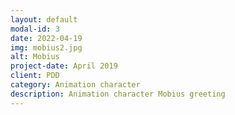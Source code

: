 ```yaml
---
layout: default
modal-id: 3
date: 2022-04-19
img: mobius2.jpg
alt: Mobius
project-date: April 2019
client: PDD
category: Animation character
description: Animation character Mobius greeting
---
```

